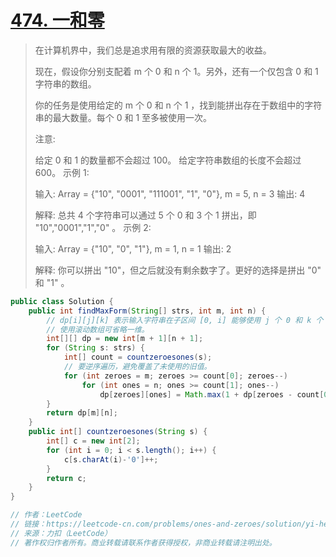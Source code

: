# [474. 一和零](https://leetcode-cn.com/problems/ones-and-zeroes/)

> 在计算机界中，我们总是追求用有限的资源获取最大的收益。
>
> 现在，假设你分别支配着 m 个 0 和 n 个 1。另外，还有一个仅包含 0 和 1 字符串的数组。
>
> 你的任务是使用给定的 m 个 0 和 n 个 1 ，找到能拼出存在于数组中的字符串的最大数量。每个 0 和 1 至多被使用一次。
>
> 注意:
>
> 给定 0 和 1 的数量都不会超过 100。
> 给定字符串数组的长度不会超过 600。
> 示例 1:
>
> 输入: Array = {"10", "0001", "111001", "1", "0"}, m = 5, n = 3
> 输出: 4
>
> 解释: 总共 4 个字符串可以通过 5 个 0 和 3 个 1 拼出，即 "10","0001","1","0" 。
> 示例 2:
>
> 输入: Array = {"10", "0", "1"}, m = 1, n = 1
> 输出: 2
>
> 解释: 你可以拼出 "10"，但之后就没有剩余数字了。更好的选择是拼出 "0" 和 "1" 。
>

```java
public class Solution {
    public int findMaxForm(String[] strs, int m, int n) {
        // dp[i][j][k] 表示输入字符串在子区间 [0, i] 能够使用 j 个 0 和 k 个 1 拼出来的字符串的最大数量。
        // 使用滚动数组可省略一维。
        int[][] dp = new int[m + 1][n + 1];
        for (String s: strs) {
            int[] count = countzeroesones(s);
            // 要逆序遍历，避免覆盖了未使用的旧值。
            for (int zeroes = m; zeroes >= count[0]; zeroes--)
                for (int ones = n; ones >= count[1]; ones--)
                    dp[zeroes][ones] = Math.max(1 + dp[zeroes - count[0]][ones - count[1]], dp[zeroes][ones]);
        }
        return dp[m][n];
    }
    public int[] countzeroesones(String s) {
        int[] c = new int[2];
        for (int i = 0; i < s.length(); i++) {
            c[s.charAt(i)-'0']++;
        }
        return c;
    }
}

// 作者：LeetCode
// 链接：https://leetcode-cn.com/problems/ones-and-zeroes/solution/yi-he-ling-by-leetcode/
// 来源：力扣（LeetCode）
// 著作权归作者所有。商业转载请联系作者获得授权，非商业转载请注明出处。
```

